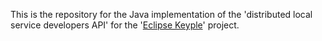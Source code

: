 This is the repository for the Java implementation of the 'distributed local service developers API' for the '[Eclipse Keyple](https://keyple.org/)' project.
